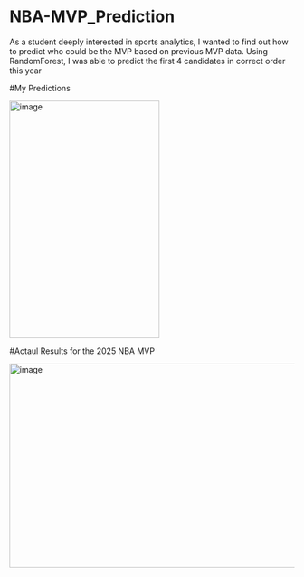 ﻿# NBA-MVP_Prediction

As a student deeply interested in sports analytics, I wanted to find out how to predict who could be the MVP based on previous MVP data. Using RandomForest, I was able to predict the first 4 candidates in correct order this year

#My Predictions

<img width="265" height="420" alt="image" src="https://github.com/user-attachments/assets/81b4f994-15b9-4027-8ae9-6c538dcbebf1" />

#Actaul Results for the 2025 NBA MVP

<img width="1041" height="361" alt="image" src="https://github.com/user-attachments/assets/ba080558-8a6c-4756-ade5-941383732f9c" />

